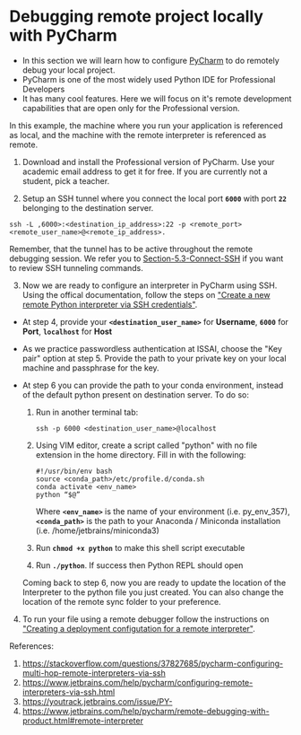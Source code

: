 # Debugging remote project locally with PyCharm

- In this section we will learn how to configure [PyCharm](https://www.jetbrains.com/pycharm/) to do remotely debug your local project.
- PyCharm is one of the most widely used Python IDE for Professional Developers
- It has many cool features. Here we will focus on it's remote development capabilities that are open only for the Professional version.

In this example, the machine where you run your application is referenced as local, and the machine with the remote interpreter is referenced as remote. 

1. Download and install the Professional version of PyCharm. Use your academic email address to get it for free. If you are currently not a student, pick a teacher. 

2. Setup an SSH tunnel where you connect the local port **`6000`** with port **`22`** belonging to the destination server. 
```
ssh -L ,6000>:<destination_ip_address>:22 -p <remote_port> <remote_user_name>@<remote_ip_address>. 
```
Remember, that the tunnel has to be active throughout the remote debugging session. We refer you to [Section-5.3-Connect-SSH](docs/05-Security-and-File-Permissions/03-SSH.md) if you want to review SSH tunneling commands. 



3. Now we are ready to configure an interpreter in PyCharm using SSH.
   Using the offical documentation, follow the steps on ["Create a new remote Python interpreter via SSH credentials"](https://www.jetbrains.com/help/pycharm/configuring-remote-interpreters-via-ssh.html#ssh-credentials).
  - At step 4, provide your **`<destination_user_name>`** for **Username**, **`6000`** for **Port**, **`localhost`** for **Host**
  - As we practice passwordless authentication at ISSAI, choose the "Key pair" option at step 5. Provide the path to your private key on your local machine and passphrase for the key.
  - At step 6 you can provide the path to your conda environment, instead of the default python present on destination server. To do so: 
    1. Run in another terminal tab:
        ```
        ssh -p 6000 <destination_user_name>@localhost
        ```
    2. Using VIM editor, create a script called "python" with no file extension in the home directory. Fill in with the following:
        ```  
        #!/usr/bin/env bash
        source <conda_path>/etc/profile.d/conda.sh
        conda activate <env_name>
        python “$@”
        ```
        Where **`<env_name>`** is the name of your environment (i.e. py_env_357), **`<conda_path>`** is the path to your Anaconda / Miniconda installation (i.e.  /home/jetbrains/miniconda3)

    3. Run **`chmod +x python`**  to make this shell script executable
    4. Run **`./python`**. If success then Python REPL should open

    Coming back to step 6, now you are ready to update the location of the Interpreter to the python file you just created. You can also change the location of the remote sync folder to your preference.
    
4. To run your file using a remote debugger follow the instructions on ["Creating a deployment configutation for a remote interpreter"](https://www.jetbrains.com/help/pycharm/remote-debugging-with-product.html#remote-interpreter).
  
References:
1. https://stackoverflow.com/questions/37827685/pycharm-configuring-multi-hop-remote-interpreters-via-ssh
2. https://www.jetbrains.com/help/pycharm/configuring-remote-interpreters-via-ssh.html
3. https://youtrack.jetbrains.com/issue/PY-
4. https://www.jetbrains.com/help/pycharm/remote-debugging-with-product.html#remote-interpreter


